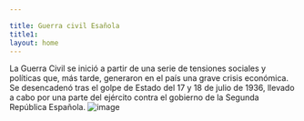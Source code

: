 ```yaml
---

title: Guerra civil Esañola
title1: 
layout: home
---
```

La Guerra Civil se inició a partir de una serie de tensiones sociales y políticas que, más tarde, generaron en el país una grave crisis económica. Se desencadenó tras el golpe de Estado del 17 y 18 de julio de 1936, llevado a cabo por una parte del ejército contra el gobierno de la Segunda República Española.
![image](https://github.com/user-attachments/assets/1c6628db-fc1d-498c-a1aa-6754cf468302)

